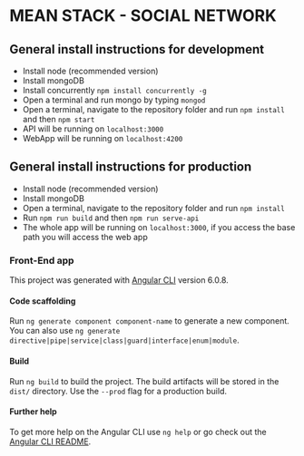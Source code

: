 # MEAN STACK - SOCIAL NETWORK

## General install instructions for development

-   Install node (recommended version)
-   Install mongoDB
-   Install concurrently `npm install concurrently -g`
-   Open a terminal and run mongo by typing `mongod`
-   Open a terminal, navigate to the repository folder and run `npm install` and then `npm start`
-   API will be running on `localhost:3000`
-   WebApp will be running on `localhost:4200`

## General install instructions for production

-   Install node (recommended version)
-   Install mongoDB
-   Open a terminal, navigate to the repository folder and run `npm install`
-   Run `npm run build` and then `npm run serve-api`
-   The whole app will be running on `localhost:3000`, if you access the base path you will access the web app

### Front-End app

This project was generated with [Angular CLI](https://github.com/angular/angular-cli) version 6.0.8.

#### Code scaffolding

Run `ng generate component component-name` to generate a new component. You can also use `ng generate directive|pipe|service|class|guard|interface|enum|module`.

#### Build

Run `ng build` to build the project. The build artifacts will be stored in the `dist/` directory. Use the `--prod` flag for a production build.

#### Further help

To get more help on the Angular CLI use `ng help` or go check out the [Angular CLI README](https://github.com/angular/angular-cli/blob/master/README.md).
